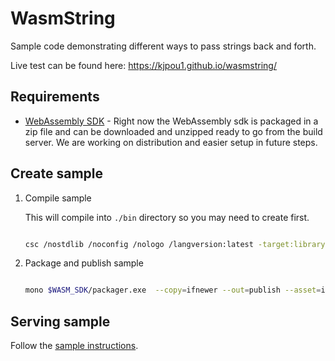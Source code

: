 # WasmString

Sample code demonstrating different ways to pass strings back and forth.

Live test can be found here: https://kjpou1.github.io/wasmstring/

## Requirements

- [WebAssembly SDK](https://github.com/mono/mono/blob/master/sdks/wasm/docs/getting-started/obtain-wasm-sdk.md) - Right now the WebAssembly sdk is packaged in a zip file and can be downloaded and unzipped ready to go from the build server.  We are working on distribution and easier setup in future steps.

## Create sample

1. Compile sample 

    This will compile into `./bin` directory so you may need to create first.

    ``` bash

    csc /nostdlib /noconfig /nologo /langversion:latest -target:library -out:./bin/WasmString.dll /r:$WASM_SDK/out/wasm-bcl/wasm/mscorlib.dll /r:$WASM_SDK/out/wasm-bcl/wasm/System.Core.dll /r:$WASM_SDK/out/wasm-bcl/wasm/System.dll /r:$WASM_SDK/out/wasm-bcl/wasm/Facades/netstandard.dll /r:$WASM_SDK/out/wasm-bcl/wasm/Facades/System.Memory.dll /r:$WASM_SDK/wasm/framework/WebAssembly.Bindings.dll /r:$WASM_SDK/wasm/framework/WebAssembly.Net.Http.dll Program.cs

    ```

1. Package and publish sample 

    ``` bash

    mono $WASM_SDK/packager.exe  --copy=ifnewer --out=publish --asset=index.html --asset=server.py  ./bin/WasmString.dll

    ```

## Serving sample

Follow the [sample instructions](https://github.com/mono/mono/blob/master/sdks/wasm/docs/getting-started/sample.md#serving-sample).